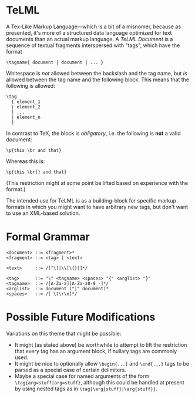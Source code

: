 # TeLML

A Tex-Like Markup Language—which is a bit of a misnomer, because
as presented, it's more of a structured data language optimized for
text documents than an actual
markup language. A _TeLML Document_ is a sequence of textual
fragments interspersed with "tags", which have the format

~~~~
\tagname{ document | document | ... }
~~~~

Whitespace is _not_ allowed between the backslash and the tag
name, but _is_ allowed between the tag name and the following
block. This means that the following is allowed:

~~~~
\tag
  { element_1
  | element_2
  | ...
  | element_n
  }
~~~~

In contrast to TeX, the block is _obligatory_, i.e.
the following is **not** a valid document:

~~~~
\p{this \br and that}
~~~~

Whereas this is:

~~~~
\p{this \br{} and that}
~~~~

(This restriction might at some point be lifted based on experience
with the format.)

The intended use for TeLML is as a building-block for specific
markup formats in which you might want to have arbitrary new
tags, but don't want to use an XML-based solution.

# Formal Grammar

~~~~
<document> ::= <fragment>*
<fragment> ::= <tag> | <text>

<text>     ::= /[^\]|\\[\{}|]*/

<tag>      ::= "\" <tagname> <spaces> "{" <arglist> "}"
<tagname>  ::= /[A-Za-z][A-Za-z0-9_-]*/
<arglist>  ::= document ("|" document)*
<spaces>   ::= /[ \t\r\n]*/
~~~~

# Possible Future Modifications

Variations on this theme that might be possible:

- It might (as stated above) be worthwhile to attempt to lift the
  restriction that every tag has an argument block, if nullary
  tags are commonly used.
- It might be nice to optionally allow `\begin{...}` and `\end{...}`
  tags to be parsed as a special case of certain delimiters.
- Maybe a special case for named arguments of the form
  `\tag{arg=stuff|arg=stuff}`, although this could be
  handled at present by using nested tags as in
  `\tag{\arg{stuff}|\arg{stuff}}`.
